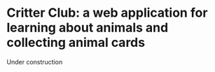 # Critter Club: a web application for learning about animals and collecting animal cards
Under construction
